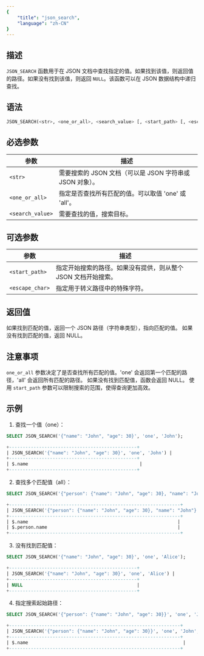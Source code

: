 ```yaml
---
{
    "title": "json_search",
    "language": "zh-CN"
}
---
```


<!-- 
Licensed to the Apache Software Foundation (ASF) under one
or more contributor license agreements.  See the NOTICE file
distributed with this work for additional information
regarding copyright ownership.  The ASF licenses this file
to you under the Apache License, Version 2.0 (the
"License"); you may not use this file except in compliance
with the License.  You may obtain a copy of the License at

  http://www.apache.org/licenses/LICENSE-2.0

Unless required by applicable law or agreed to in writing,
software distributed under the License is distributed on an
"AS IS" BASIS, WITHOUT WARRANTIES OR CONDITIONS OF ANY
KIND, either express or implied.  See the License for the
specific language governing permissions and limitations
under the License.
-->


## 描述

`JSON_SEARCH` 函数用于在 JSON 文档中查找指定的值。如果找到该值，则返回值的路径。如果没有找到该值，则返回 `NULL`。该函数可以在 JSON 数据结构中递归查找。


## 语法

```sql
JSON_SEARCH(<str>, <one_or_all>, <search_value> [, <start_path> [, <escape_char>]])
```
## 必选参数

| 参数 | 描述 |
|------|------|
| `<str>` | 需要搜索的 JSON 文档（可以是 JSON 字符串或 JSON 对象）。 |
| `<one_or_all>` | 指定是否查找所有匹配的值。可以取值 'one' 或 'all'。 |
| `<search_value>` | 需要查找的值，搜索目标。 |


## 可选参数

| 参数 | 描述 |
|------|------|
| `<start_path>` | 指定开始搜索的路径。如果没有提供，则从整个 JSON 文档开始搜索。 |
| `<escape_char>` | 指定用于转义路径中的特殊字符。 |

## 返回值

如果找到匹配的值，返回一个 JSON 路径（字符串类型），指向匹配的值。
如果没有找到匹配的值，返回 NULL。

## 注意事项
`one_or_all` 参数决定了是否查找所有匹配的值。'one' 会返回第一个匹配的路径，'all' 会返回所有匹配的路径。
如果没有找到匹配值，函数会返回 NULL。
使用 `start_path` 参数可以限制搜索的范围，使得查询更加高效。

## 示例

1. 查找一个值（one）：
```sql
SELECT JSON_SEARCH('{"name": "John", "age": 30}', 'one', 'John');

```
```sql
+-----------------------------------------------+
| JSON_SEARCH('{"name": "John", "age": 30}', 'one', 'John') |
+-----------------------------------------------+
| $.name                                         |
+-----------------------------------------------+

```
2. 查找多个匹配值（all）：

```sql
SELECT JSON_SEARCH('{"person": {"name": "John", "age": 30}, "name": "John"}', 'all', 'John');


```
```sql
+---------------------------------------------------------------+
| JSON_SEARCH('{"person": {"name": "John", "age": 30}, "name": "John"}', 'all', 'John') |
+---------------------------------------------------------------+
| $.name                                                       |
| $.person.name                                                |
+---------------------------------------------------------------+
```
3. 没有找到匹配值：

```sql
SELECT JSON_SEARCH('{"name": "John", "age": 30}', 'one', 'Alice');

```
```sql
+-----------------------------------------------+
| JSON_SEARCH('{"name": "John", "age": 30}', 'one', 'Alice') |
+-----------------------------------------------+
| NULL                                          |
+-----------------------------------------------+

```

4. 指定搜索起始路径：

```sql
SELECT JSON_SEARCH('{"person": {"name": "John", "age": 30}}', 'one', 'John', '$.person');

```
```sql
+---------------------------------------------------------------+
| JSON_SEARCH('{"person": {"name": "John", "age": 30}}', 'one', 'John', '$.person') |
+---------------------------------------------------------------+
| $.name                                                         |
+---------------------------------------------------------------+


```